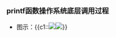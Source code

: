 
### printf函数操作系统底层调用过程
+ 图示：{{c1::![](https://gitee.com/xieyun714/nodeimage/raw/master/img/20210713182148.png)![](https://gitee.com/xieyun714/nodeimage/raw/master/img/20210713185742.png)}}